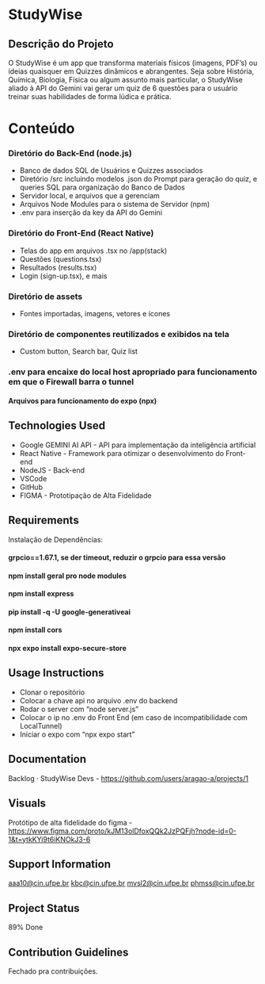 # StudyWise
## Descrição do Projeto
O StudyWise é um app que transforma materiais físicos (imagens, PDF’s) ou ideias quaisquer em Quizzes dinâmicos e abrangentes.
Seja sobre História, Química, Biologia, Física ou algum assunto mais particular, o StudyWise aliado à API do Gemini vai gerar um quiz de 6 questões para o usuário treinar suas habilidades de forma lúdica e prática.

# Conteúdo
### Diretório do Back-End (node.js)
- Banco de dados SQL de Usuários e Quizzes associados
- Diretório /src incluindo modelos .json do Prompt para geração do quiz, e queries SQL para organização do Banco de Dados
- Servidor local, e arquivos que a gerenciam
- Arquivos Node Modules para o sistema de Servidor (npm)
- .env para inserção da key da API do Gemini
### Diretório do Front-End (React Native)
- Telas do app em arquivos .tsx no /app(stack) 
- Questões (questions.tsx)
- Resultados (results.tsx)
- Login (sign-up.tsx), e mais
### Diretório de assets
- Fontes importadas, imagens, vetores e ícones 
### Diretório de componentes reutilizados e exibidos na tela
- Custom button, Search bar, Quiz list
### .env para encaixe do local host apropriado para funcionamento em que o Firewall barra o tunnel
#### Arquivos para funcionamento do expo (npx)

## Technologies Used
- Google GEMINI AI API - API para implementação da inteligência
artificial
- React Native - Framework para otimizar o desenvolvimento do
Front-end
- NodeJS - Back-end
- VSCode
- GitHub
- FIGMA - Prototipação de Alta Fidelidade

## Requirements
Instalação de Dependências:
#### grpcio==1.67.1, se der timeout, reduzir o grpcio para essa versão
#### npm install geral pro node modules
#### npm install express
#### pip install -q -U google-generativeai
#### npm install cors
#### npx expo install expo-secure-store

## Usage Instructions
- Clonar o repositório
- Colocar a chave api no arquivo .env do backend
- Rodar o server com “node server.js”
- Colocar o ip no .env do Front End (em caso de incompatibilidade com LocalTunnel)
- Iniciar o expo com “npx expo start”

## Documentation
Backlog · StudyWise Devs - https://github.com/users/aragao-a/projects/1

## Visuals
Protótipo de alta fidelidade do figma - https://www.figma.com/proto/kJM13olDfoxQQk2JzPQFjh?node-id=0-1&t=ytkKYi9t6iKNOkJ3-6

## Support Information
aaa10@cin.ufpe.br
kbc@cin.ufpe.br
mvsl2@cin.ufpe.br
phmss@cin.ufpe.br

## Project Status
89% Done

## Contribution Guidelines
Fechado pra contribuições.

